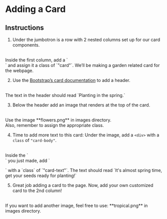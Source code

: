 # Adding a Card

## Instructions

1. Under the jumbotron is a row with 2 nested columns set up for our card components.
<br>
Inside the first column, add a `<div>` and assign it a class of `"card"`. We’ll be making a garden related card for the webpage.

2. Use the [Bootstrap’s card documentation](https://getbootstrap.com/docs/4.2/components/card/) to add a header.
<br>
The text in the header should read `Planting in the spring.`

3. Below the header add an image that renders at the top of the card.
<br>
Use the image **flowers.png** in images directory.
<br>
Also, remember to assign the appropriate class.

4. Time to add more text to this card: Under the image, add a `<div>` with a `class` of `"card-body"`.
<br>
Inside the `<div>` you just made, add `<p>` with a `class` of `"card-text"`. The text should read `It's almost spring time, get your seeds ready for planting!`

5. Great job adding a card to the page. Now, add your own customized card to the 2nd column!
<br>
If you want to add another image, feel free to use: **tropical.png** in images directory.